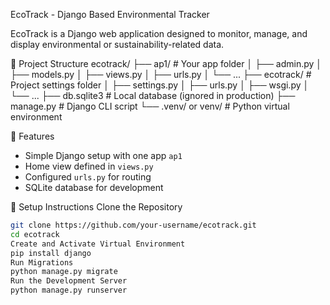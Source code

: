 EcoTrack - Django Based Environmental Tracker

EcoTrack is a Django web application designed to monitor, manage, and display environmental or sustainability-related data.

📁 Project Structure
ecotrack/
├── ap1/ # Your app folder
│ ├── admin.py
│ ├── models.py
│ ├── views.py
│ ├── urls.py
│ └── ...
├── ecotrack/ # Project settings folder
│ ├── settings.py
│ ├── urls.py
│ ├── wsgi.py
│ └── ...
├── db.sqlite3 # Local database (ignored in production)
├── manage.py # Django CLI script
└── .venv/ or venv/ # Python virtual environment

 🚀 Features
- Simple Django setup with one app `ap1`
- Home view defined in `views.py`
- Configured `urls.py` for routing
- SQLite database for development

🔧 Setup Instructions
Clone the Repository
   ```bash
   git clone https://github.com/your-username/ecotrack.git
   cd ecotrack
Create and Activate Virtual Environment
pip install django
Run Migrations
python manage.py migrate
Run the Development Server
python manage.py runserver
